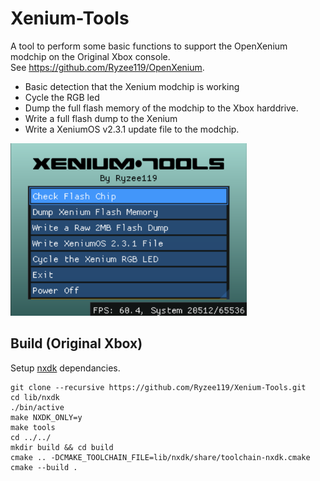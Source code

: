 # Xenium-Tools
A tool to perform some basic functions to support the OpenXenium modchip on the Original Xbox console.  
See https://github.com/Ryzee119/OpenXenium.

* Basic detection that the Xenium modchip is working
* Cycle the RGB led
* Dump the full flash memory of the modchip to the Xbox harddrive.
* Write a full flash dump to the Xenium
* Write a XeniumOS v2.3.1 update file to the modchip.

<img src=".github/image.png" alt="basic" width="75%"/>

## Build (Original Xbox)
Setup [nxdk](https://github.com/XboxDev/nxdk/) dependancies.
```
git clone --recursive https://github.com/Ryzee119/Xenium-Tools.git
cd lib/nxdk
./bin/active
make NXDK_ONLY=y
make tools
cd ../../
mkdir build && cd build
cmake .. -DCMAKE_TOOLCHAIN_FILE=lib/nxdk/share/toolchain-nxdk.cmake
cmake --build .
```
